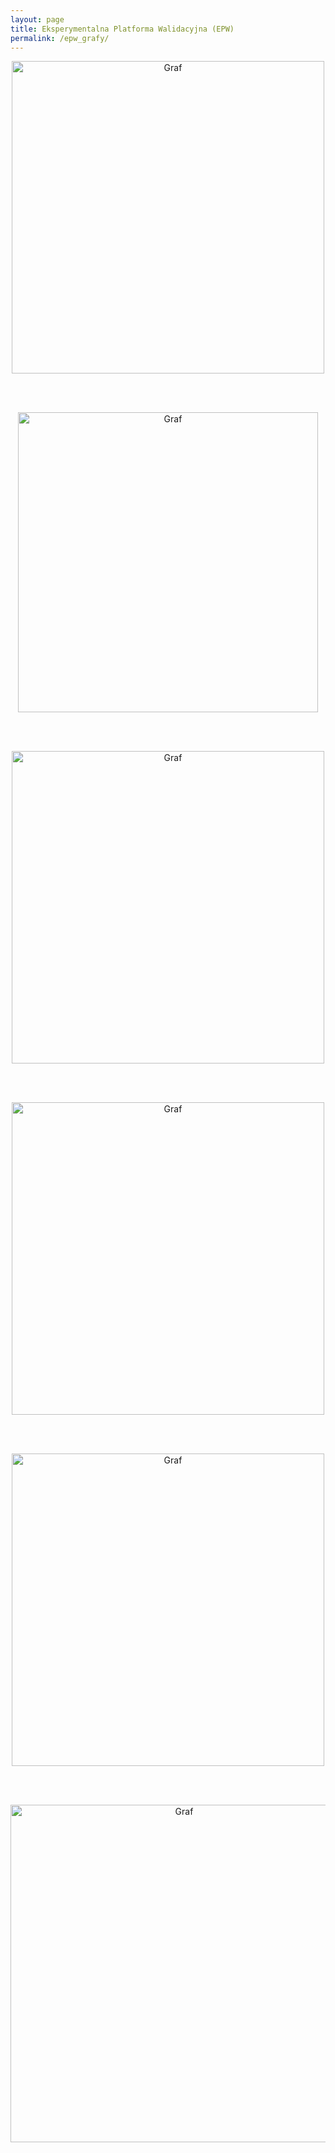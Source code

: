 ```yaml
---
layout: page
title: Eksperymentalna Platforma Walidacyjna (EPW)
permalink: /epw_grafy/
---
```


<div style="text-align:center"><img src="{{ site.baseurl }}/images/epw/grafX_a.png" onclick="toggle()" alt="Graf" style="width: 500px;"/></div>

<br/><br/>

<div style="text-align:center"><img src="{{ site.baseurl }}/images/epw/grafX_b.png" onclick="toggle()" alt="Graf" style="width: 480px;"/></div>

<br/><br/>

<div style="text-align:center"><img src="{{ site.baseurl }}/images/epw/grafXcolor_a.png" onclick="toggle()" alt="Graf" style="width: 500px;"/></div>

<br/><br/>

<div style="text-align:center"><img src="{{ site.baseurl }}/images/epw/grafXcolor_b.png" onclick="toggle()" alt="Graf" style="width: 500px;"/></div>

<br/><br/>

<div style="text-align:center"><img src="{{ site.baseurl }}/images/epw/grafXcolor2_a.png" onclick="toggle()" alt="Graf" style="width: 500px;"/></div>

<br/><br/>

<div style="text-align:center"><img src="{{ site.baseurl }}/images/epw/grafXcolor2_b.png" onclick="toggle()" alt="Graf" style="width: 540px;"/></div>
